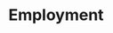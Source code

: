 ---
layout: layouts/post.njk
title: Employment
templateClass: tmpl-post
eleventyNavigation:
  key: Employment
  order: 4
---